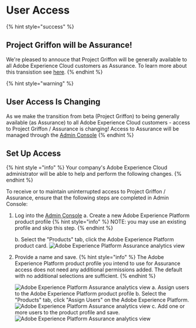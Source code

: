 # User Access

{% hint style="success" %}
## Project Griffon will be Assurance!
We're pleased to annouce that Project Griffon will be generally available to all Adobe Experience Cloud customers as Assurance. To learn more about this transistion see [here]().
{% endhint %}

{% hint style="warning" %}
## User Access Is Changing
As we make the transition from beta (Project Griffon) to being generally available (as Assurance) to all Adobe Experience Cloud customers - access to Project Griffon / Assurance is changing! Access to Assurance will be managed through the [Admin Console](https://helpx.adobe.com/enterprise/using/admin-console.html)
{% endhint %}

## Set Up Access

{% hint style ="info" %}
Your company's Adobe Experience Cloud administrator will be able to help and perform the following changes.
{% endhint %}

To receive or to maintain uninterrupted access to Project Griffon / Assurance, ensure that the following steps are completed in Admin Console:

1. Log into the [Admin Console](https://adminconsole.adobe.com/)
   a. Create a new Adobe Experience Platform product profile
   {% hint style="info" %}
   NOTE: you may use an existing profile and skip this step.
   {% endhint %}
   
   b. Select the "Products" tab, click the Adobe Experience Platform product card.
   ![Adobe Experience Platform Assurance analytics view](../../../.gitbook/assets/admin-console-aep-product.png)

2. Provide a name and save.
   {% hint style="info" %}
   The Adobe Experience Platform product profile you intend to use for Assurance access does not need any additional permissions added.
   The default with no additional selections are sufficient.
   {% endhint %}
   
   ![Adobe Experience Platform Assurance analytics view](../../../.gitbook/assets/admin-console-aep-new-product-profile.png)
      a. Assign users to the Adobe Experience Platform product profile
      b. Select the "Products" tab, click "Assign Users" on the Adobe Experience Platform.
      ![Adobe Experience Platform Assurance analytics view](../../../.gitbook/assets/admin-console-aep-product-assign.png)
      c. Add one or more users to the product profile and save.
      ![Adobe Experience Platform Assurance analytics view](../../../.gitbook/assets/admin-console-aep-product-user.png)


